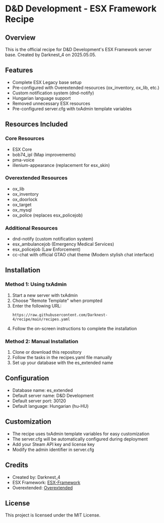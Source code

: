 # D&D Development - ESX Framework Recipe

## Overview
This is the official recipe for D&D Development's ESX Framework server base. Created by Darknest_4 on 2025.05.05.

## Features
- Complete ESX Legacy base setup
- Pre-configured with Overextended resources (ox_inventory, ox_lib, etc.)
- Custom notification system (dnd-notify)
- Hungarian language support
- Removed unnecessary ESX resources
- Pre-configured server.cfg with txAdmin template variables

## Resources Included

### Core Resources
- ESX Core
- bob74_ipl (Map improvements)
- pma-voice
- illenium-appearance (replacement for esx_skin)

### Overextended Resources
- ox_lib
- ox_inventory
- ox_doorlock
- ox_target
- ox_mysql
- ox_police (replaces esx_policejob)

### Additional Resources
- dnd-notify (custom notification system)
- esx_ambulancejob (Emergency Medical Services)
- esx_policejob (Law Enforcement)
- cc-chat with official GTAO chat theme (Modern stylish chat interface)

## Installation

### Method 1: Using txAdmin
1. Start a new server with txAdmin
2. Choose "Remote Template" when prompted
3. Enter the following URL:
   ```
   https://raw.githubusercontent.com/Darknest-4/recipe/main/recipes.yaml
   ```
4. Follow the on-screen instructions to complete the installation

### Method 2: Manual Installation
1. Clone or download this repository
2. Follow the tasks in the recipes.yaml file manually
3. Set up your database with the es_extended name

## Configuration
- Database name: es_extended
- Default server name: D&D Development
- Default server port: 30120
- Default language: Hungarian (hu-HU)

## Customization
- The recipe uses txAdmin template variables for easy customization
- The server.cfg will be automatically configured during deployment
- Add your Steam API key and license key
- Modify the admin identifier in server.cfg

## Credits
- Created by: Darknest_4
- ESX Framework: [ESX-Framework](https://github.com/esx-framework)
- Overextended: [Overextended](https://github.com/overextended)

## License
This project is licensed under the MIT License.
